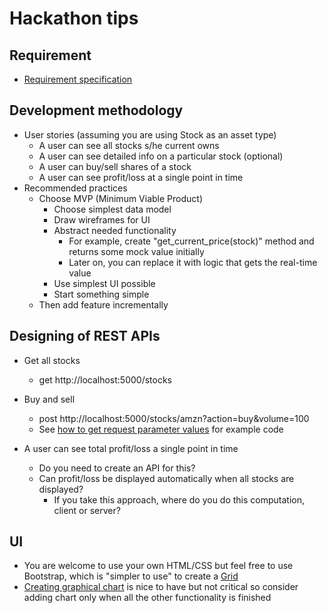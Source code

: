 # Hackathon tips

## Requirement

- [Requirement specification](https://bitbucket.org/neuedamats/portfoliomanager/src/master/)

## Development methodology

- User stories (assuming you are using Stock as an asset type)
  - A user can see all stocks s/he current owns
  - A user can see detailed info on a particular stock (optional)
  - A user can buy/sell shares of a stock
  - A user can see profit/loss at a single point in time
- Recommended practices
  - Choose MVP (Minimum Viable Product)
    - Choose simplest data model
    - Draw wireframes for UI
    - Abstract needed functionality
      - For example, create "get_current_price(stock)" 
        method and returns some mock value initially
      - Later on, you can replace it with logic
        that gets the real-time value
    - Use simplest UI possible
    - Start something simple
  - Then add feature incrementally

## Designing of REST APIs

- Get all stocks
  - get http://localhost:5000/stocks
- Buy and sell 
  - post http://localhost:5000/stocks/amzn?action=buy&volume=100
  - See [how to get request parameter values](https://stackabuse.com/get-request-query-parameters-with-flask/) 
    for example code
    
- A user can see total profit/loss a single point in time
  - Do you need to create an API for this? 
  - Can profit/loss be displayed automatically 
    when all stocks are displayed?
    - If you take this approach, where do you do
      this computation, client or server?

## UI

- You are welcome to use your own HTML/CSS but
  feel free to use Bootstrap, which is "simpler
  to use" to create a [Grid](https://www.w3schools.com/bootstrap/bootstrap_grid_system.asp)
- [Creating graphical chart](https://mdbootstrap.com/docs/standard/data/charts/) 
  is nice to have but
  not critical so consider adding chart only 
  when all the other functionality is finished